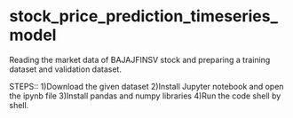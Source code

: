 # stock_price_prediction_timeseries_model
Reading the market data of BAJAJFINSV stock and preparing a training dataset and validation dataset.

STEPS::
1)Download the given dataset
2)Install Jupyter notebook and open the ipynb file
3)Install pandas and numpy libraries
4)Run the code shell by shell.
